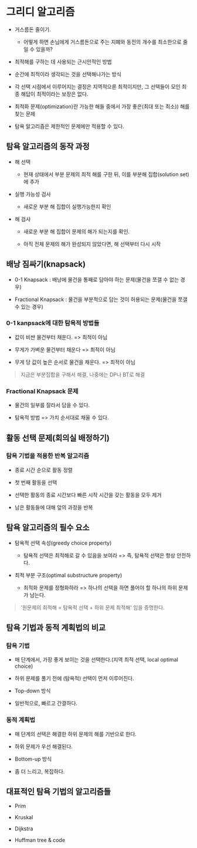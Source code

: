# 그리디 알고리즘

- 거스름돈 줄이기. 

    - 어떻게 하면 손님에게 거스름돈으로 주는 지폐와 동전의 개수를 최소한으로 줄일 수 있을까?

- 최적해를 구하는 데 사용되는 근시안적인 방법

- 순간에 최적이라 생각되는 것을 선택해나가는 방식

- 각 선택 시점에서 이루어지는 결정은 지역적으론 최적이지만, 그 선택들이 모인 최종 해답이 최적이라는 보장은 없다.

- 최적화 문제(optimization)란 가능한 해들 중에서 가장 좋은(최대 또는 최소)) 해를 찾는 문제

- 탐욕 알고리즘은 제한적인 문제에만 적용할 수 있다.

## 탐욕 알고리즘의 동작 과정

- 해 선택

    - 현재 상태에서 부분 문제의 최적 해를 구한 뒤, 이를 부분해 집합(solution set)에 추가

- 실행 가능성 검사

    - 새로운 부분 해 집합이 실행가능한지 확인

- 해 검사

    - 새로운 부분 해 집합이 문제의 해가 되는지를 확인. 
    
    - 아직 전체 문제의 해가 완성되지 않았다면, 해 선택부터 다시 시작

## 배낭 짐싸기(knapsack)

- 0-1 Knapsack : 배낭에 물건을 통째로 담아야 하는 문제(물건을 쪼갤 수 없는 경우)

- Fractional Knapsack : 물건을 부분적으로 담는 것이 허용되는 문제(물건을 쪼갤 수 있는 경우)

### 0-1 kanpsack에 대한 탐욕적 방법들

- 값이 비싼 물건부터 채운다. => 최적이 아님

- 무게가 가벼운 물건부터 채운다 => 최적이 아님

- 무게 당 값이 높은 순서로 물건을 채운다. => 최적이 아님

> 지금은 부분집합을 구해서 해결, 나중에는 DP나 BT로 해결

### Fractional Knapsack 문제

- 물건의 일부를 잘라서 담을 수 있다.

- 탐욕적 방법 => 가치 순서대로 채울 수 있다.

## 활동 선택 문제(회의실 배정하기)

### 탐욕 기법을 적용한 반복 알고리즘

- 종료 시간 순으로 활동 정렬

- 첫 번째 활동을 선택

- 선택한 활동의 종료 시간보다 빠른 시작 시간을 갖는 활동을 모두 제거

- 남은 활동들에 대해 앞의 과정을 반복

## 탐욕 알고리즘의 필수 요소

- 탐욕적 선택 속성(greedy choice property)

    - 탐욕적 선택은 최적해로 갈 수 있음을 보여라 => 즉, 탐욕적 선택은 항상 안전하다.

- 최적 부분 구조(optimal substructure property)

    - 최적화 문제를 정형화하라 => 하나의 선택을 하면 풀어야 할 하나의 하위 문제가 남는다.

> '원문제의 최적해 = 탐욕적 선택 + 하위 문제 최적해' 임을 증명한다.

## 탐욕 기법과 동적 계획법의 비교

### 탐욕 기법

- 매 단계에서, 가장 좋게 보이는 것을 선택한다.(지역 최적 선택, local optimal choice)

- 하위 문제를 풀기 전에 (탐욕적) 선택이 먼저 이루어진다.

- Top-down 방식

- 일반적으로, 빠르고 간결하다.

### 동적 계획법

- 매 단계의 선택은 해결한 하위 문제의 해를 기반으로 한다.

-  하위 문제가 우선 해결된다.

- Bottom-up 방식

- 좀 더 느리고, 복잡하다.

## 대표적인 탐욕 기법의 알고리즘들

- Prim

- Kruskal

- Dijkstra

- Huffman tree & code